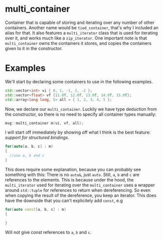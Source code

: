 # multi_container

Container that is capable of storing and iterating over any number of other containers. Another name would be `tied_container`, that's why I included an alias for that. It also features a `multi_iterator` class that is used for iterating over it, and works much like a `zip_iterator`. One important note is that `multi_container` owns the containers it stores, and copies the containers given to it in the constructor.

# Examples

We'll start by declaring some containers to use in the following examples.

```cpp
std::vector<int> vi { 0, 1, -1, 2, -2 };
std::vector<float> vf {11.0f, 12.0f, 13.0f, 14.0f, 15.0f};
std::array<long long, 5> all = { 1, 2, 3, 4, 5 };
```

Now, we declare our `multi_container`. Luckily we have type deduction from the constructor, so there is no need to specify all container types manually:

```cpp
mvg::multi_container m(vi, vf, all);
```

I will start off immediately by showing off what I think is the best feature: *support for structured bindings.*

```cpp
for(auto[a, b, c] : m)
{
  //use a, b and c
}
```

This does require some explanation, because you can probably see something with this: There is no `auto&`, just `auto`. Still, `a`, `b` and `c` are references to the elements. This is because under the hood, the `multi_iterator` used for iterating over the `multi_container` uses a wrapper around `std::tuple` for references to return when dereferencing. So even when copying the result of the dereference, you keep an iterator. This does have the downside that you can't explicitely add `const`, e.g

```cpp
for(auto const[a, b, c] : m)
{

}
```

Will not give const references to `a`, `b` and `c`.
